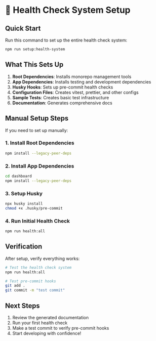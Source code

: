 # 🚀 Health Check System Setup

## Quick Start

Run this command to set up the entire health check system:

```bash
npm run setup:health-system
```

## What This Sets Up

1. **Root Dependencies**: Installs monorepo management tools
2. **App Dependencies**: Installs testing and development dependencies
3. **Husky Hooks**: Sets up pre-commit health checks
4. **Configuration Files**: Creates vitest, prettier, and other configs
5. **Sample Tests**: Creates basic test infrastructure
6. **Documentation**: Generates comprehensive docs

## Manual Setup Steps

If you need to set up manually:

### 1. Install Root Dependencies
```bash
npm install --legacy-peer-deps
```

### 2. Install App Dependencies
```bash
cd dashboard
npm install --legacy-peer-deps
```

### 3. Setup Husky
```bash
npx husky install
chmod +x .husky/pre-commit
```

### 4. Run Initial Health Check
```bash
npm run health:all
```

## Verification

After setup, verify everything works:

```bash
# Test the health check system
npm run health:all

# Test pre-commit hooks
git add .
git commit -m "test commit"
```

## Next Steps

1. Review the generated documentation
2. Run your first health check
3. Make a test commit to verify pre-commit hooks
4. Start developing with confidence!

